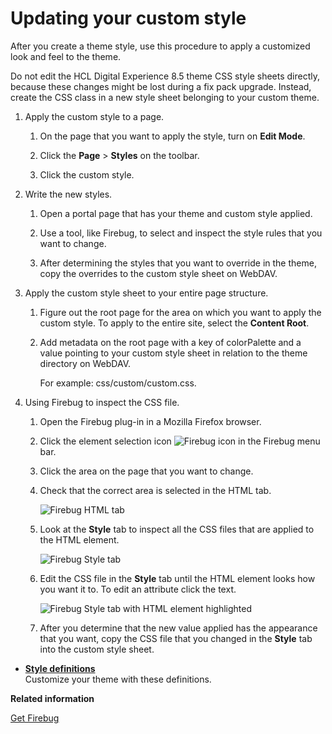 # Updating your custom style

After you create a theme style, use this procedure to apply a customized look and feel to the theme.

Do not edit the HCL Digital Experience 8.5 theme CSS style sheets directly, because these changes might be lost during a fix pack upgrade. Instead, create the CSS class in a new style sheet belonging to your custom theme.

1.  Apply the custom style to a page.

    1.  On the page that you want to apply the style, turn on **Edit Mode**.

    2.  Click the **Page** \> **Styles** on the toolbar.

    3.  Click the custom style.

2.  Write the new styles.

    1.  Open a portal page that has your theme and custom style applied.

    2.  Use a tool, like Firebug, to select and inspect the style rules that you want to change.

    3.  After determining the styles that you want to override in the theme, copy the overrides to the custom style sheet on WebDAV.

3.  Apply the custom style sheet to your entire page structure.

    1.  Figure out the root page for the area on which you want to apply the custom style. To apply to the entire site, select the **Content Root**.

    2.  Add metadata on the root page with a key of colorPalette and a value pointing to your custom style sheet in relation to the theme directory on WebDAV.

        For example: css/custom/custom.css.

4.  Using Firebug to inspect the CSS file.

    1.  Open the Firebug plug-in in a Mozilla Firefox browser.

    2.  Click the element selection icon ![Firebug icon](../images/themeopt_firebug.jpg) in the Firebug menu bar.

    3.  Click the area on the page that you want to change.

    4.  Check that the correct area is selected in the HTML tab.

        ![Firebug HTML tab](../images/themeopt_htmltab.jpg)

    5.  Look at the **Style** tab to inspect all the CSS files that are applied to the HTML element.

        ![Firebug Style tab](../images/themeopt_styletab.jpg)

    6.  Edit the CSS file in the **Style** tab until the HTML element looks how you want it to. To edit an attribute click the text.

        ![Firebug Style tab with HTML element highlighted](../images/themeopt_styletab_sample.jpg)

    7.  After you determine that the new value applied has the appearance that you want, copy the CSS file that you changed in the **Style** tab into the custom style sheet.


-   **[Style definitions](../dev-theme/themeopt_cust_styledef.md)**  
Customize your theme with these definitions.


**Related information**  


[Get Firebug](https://getfirebug.com)

